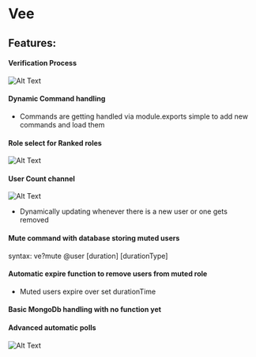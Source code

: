 # Vee
## Features:
#### Verification Process
![Alt Text](https://cdn.discordapp.com/attachments/808474262733586443/808483412980662322/unknown.png)
#### Dynamic Command handling
- Commands are getting handled via module.exports simple to add new commands and load them
#### Role select for Ranked roles
![Alt Text](https://cdn.discordapp.com/attachments/808474262733586443/808483349650735154/unknown.png)
#### User Count channel
![Alt Text](https://cdn.discordapp.com/attachments/808474262733586443/808483957338931220/unknown.png)
- Dynamically updating whenever there is a new user or one gets removed
#### Mute command with database storing muted users
syntax: ve?mute @user [duration] [durationType]
#### Automatic expire function to remove users from muted role
- Muted users expire over set durationTime
#### Basic MongoDb handling with no function yet

#### Advanced automatic polls
![Alt Text](https://cdn.discordapp.com/attachments/808474262733586443/808474275446521876/unknown.png)
